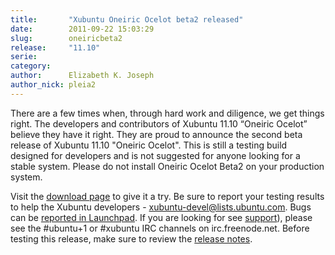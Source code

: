 ```yaml
---
title:       "Xubuntu Oneiric Ocelot beta2 released"
date:        2011-09-22 15:03:29
slug:        oneiricbeta2
release:     "11.10"
serie:       
category:    
author:      Elizabeth K. Joseph
author_nick: pleia2
---
```


There are a few times when, through hard work and diligence, we get things right. The developers and contributors of Xubuntu 11.10 “Oneiric Ocelot” believe they have it right. They are proud to announce the second beta release of Xubuntu 11.10 "Oneiric Ocelot". This is still a testing build designed for developers and is not suggested for anyone looking for a stable system. Please do not install Oneiric Ocelot Beta2 on your production system.

Visit the [download page](http://cdimage.ubuntu.com/xubuntu/releases/11.10/beta-2/) to give it a try. Be sure to report your testing results to help the Xubuntu developers - xubuntu-devel@lists.ubuntu.com. Bugs can be [reported in Launchpad](https://launchpad.net/ubuntu/+filebug). If you are looking for see [support](/help)), please see the #ubuntu+1 or #xubuntu IRC channels on irc.freenode.net. Before testing this release, make sure to review the [release notes](https://wiki.ubuntu.com/OneiricOcelot/TechnicalOverview/Beta2).
